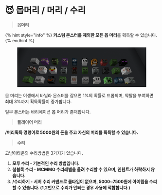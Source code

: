 # 😈 몹머리 / 머리 / 수리

> **몹머리**

{% hint style="info" %}
**커스텀 몬스터를 제외한 모든 몹 머리**를 획득할 수 있습니다.
{% endhint %}

<figure><img src="../.gitbook/assets/image (132).png" alt=""><figcaption></figcaption></figure>

몹 머리는 야생에서 바닐라 몬스터를 잡으면 1%의 확률로 드롭되며, 약탈을 부여하면 최대 3%까지 획득확률이 증가합니다.

일부 몬스터는 바리에이션 몹 머리가 존재합니다.

> **플레이어 머리**

**/머리획득 명령어로 5000원의 돈을 주고 자신의 머리를 획득할 수 있습니다.**

> **수리**

고냥이타운의 수리방법은 3가지가 있습니다.

1. **모루 수리 - 기본적인 수리 방법입니다.**
2. **철블록 수리 - MCMMO 수리레벨을 올려 수리할 수 있으며, 인첸트가 하락하지 않습니다.**
3. **/수리하기 - 서버 수리 커맨드로 쿨타임이 없으며, 5000\~7500원에 아이템을 수리할 수 있습니다. (1,2번으로 수리가 안되는 경우 사용에 적합합니다.)**
